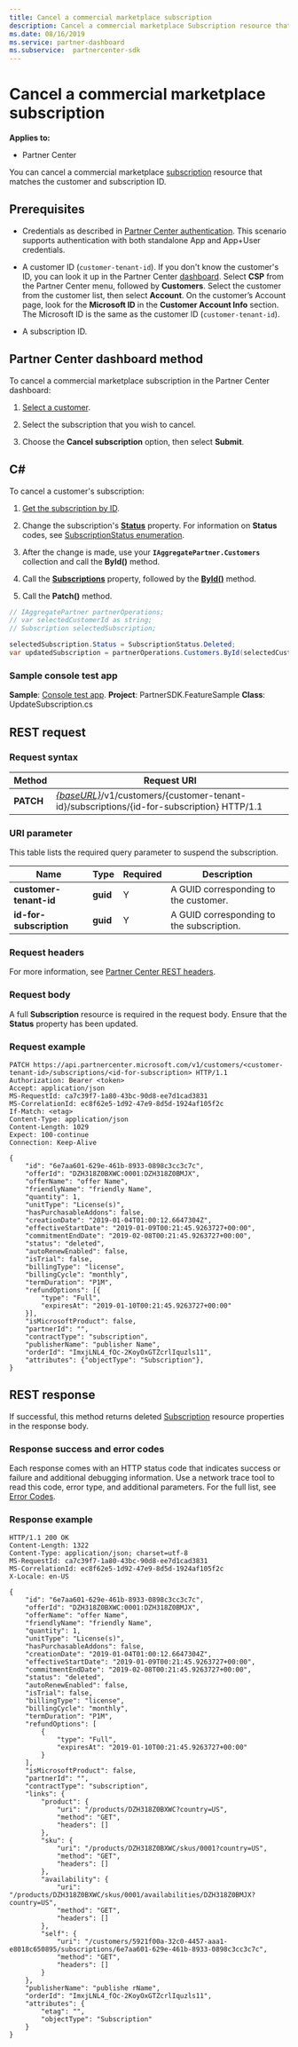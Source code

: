 ```yaml
---
title: Cancel a commercial marketplace subscription
description: Cancel a commercial marketplace Subscription resource that matches a customer and subscription ID.
ms.date: 08/16/2019
ms.service: partner-dashboard
ms.subservice:  partnercenter-sdk
---
```


# Cancel a commercial marketplace subscription

**Applies to:**

- Partner Center

You can cancel a commercial marketplace [subscription](subscription-resources.md) resource that matches the customer and subscription ID.

## Prerequisites

- Credentials as described in [Partner Center authentication](partner-center-authentication.md). This scenario supports authentication with both standalone App and App+User credentials.

- A customer ID (`customer-tenant-id`). If you don't know the customer's ID, you can look it up in the Partner Center [dashboard](https://partner.microsoft.com/dashboard). Select **CSP** from the Partner Center menu, followed by **Customers**. Select the customer from the customer list, then select **Account**. On the customer’s Account page, look for the **Microsoft ID** in the **Customer Account Info** section. The Microsoft ID is the same as the customer ID  (`customer-tenant-id`).

- A subscription ID.

## Partner Center dashboard method

To cancel a commercial marketplace subscription in the Partner Center dashboard:

1. [Select a customer](get-a-customer-by-name.md).

2. Select the subscription that you wish to cancel.

3. Choose the **Cancel subscription** option, then select **Submit**.

## C\#

To cancel a customer's subscription:

1. [Get the subscription by ID](get-a-subscription-by-id.md).

2. Change the subscription's [**Status**](https://docs.microsoft.com/dotnet/api/microsoft.store.partnercenter.models.subscriptions.subscription.status) property. For information on **Status** codes, see [SubscriptionStatus enumeration](https://docs.microsoft.com/dotnet/api/microsoft.store.partnercenter.models.subscriptions.subscriptionstatus).

3. After the change is made, use your **`IAggregatePartner.Customers`** collection and call the **ById()** method.

4. Call the [**Subscriptions**](https://docs.microsoft.com/dotnet/api/microsoft.store.partnercenter.customers.icustomer.subscriptions) property, followed by the [**ById()**](https://docs.microsoft.com/dotnet/api/microsoft.store.partnercenter.subscriptions.isubscriptioncollection.byid) method.

5. Call the **Patch()** method.

``` csharp
// IAggregatePartner partnerOperations;
// var selectedCustomerId as string;
// Subscription selectedSubscription;

selectedSubscription.Status = SubscriptionStatus.Deleted;
var updatedSubscription = partnerOperations.Customers.ById(selectedCustomerId).Subscriptions.ById(selectedSubscription.Id).Patch(selectedSubscription);
```

### Sample console test app

**Sample**: [Console test app](console-test-app.md). **Project**: PartnerSDK.FeatureSample **Class**: UpdateSubscription.cs

## REST request

### Request syntax

| Method    | Request URI                                                                                                                |
|-----------|----------------------------------------------------------------------------------------------------------------------------|
| **PATCH** | [*{baseURL}*](partner-center-rest-urls.md)/v1/customers/{customer-tenant-id}/subscriptions/{id-for-subscription} HTTP/1.1 |

### URI parameter

This table lists the required query parameter to suspend the subscription.

| Name                    | Type     | Required | Description                               |
|-------------------------|----------|----------|-------------------------------------------|
| **customer-tenant-id**  | **guid** | Y        | A GUID corresponding to the customer.     |
| **id-for-subscription** | **guid** | Y        | A GUID corresponding to the subscription. |

### Request headers

For more information, see [Partner Center REST headers](headers.md).

### Request body

A full **Subscription** resource is required in the request body. Ensure that the **Status** property has been updated.

### Request example

```http
PATCH https://api.partnercenter.microsoft.com/v1/customers/<customer-tenant-id>/subscriptions/<id-for-subscription> HTTP/1.1
Authorization: Bearer <token>
Accept: application/json
MS-RequestId: ca7c39f7-1a80-43bc-90d8-ee7d1cad3831
MS-CorrelationId: ec8f62e5-1d92-47e9-8d5d-1924af105f2c
If-Match: <etag>
Content-Type: application/json
Content-Length: 1029
Expect: 100-continue
Connection: Keep-Alive

{
    "id": "6e7aa601-629e-461b-8933-0898c3cc3c7c",
    "offerId": "DZH318Z0BXWC:0001:DZH318Z0BMJX",
    "offerName": "offer Name",
    "friendlyName": "friendly Name",
    "quantity": 1,
    "unitType": "License(s)",
    "hasPurchasableAddons": false,
    "creationDate": "2019-01-04T01:00:12.6647304Z",
    "effectiveStartDate": "2019-01-09T00:21:45.9263727+00:00",
    "commitmentEndDate": "2019-02-08T00:21:45.9263727+00:00",
    "status": "deleted",
    "autoRenewEnabled": false,
    "isTrial": false,
    "billingType": "license",
    "billingCycle": "monthly",
    "termDuration": "P1M",
    "refundOptions": [{
        "type": "Full",
        "expiresAt": "2019-01-10T00:21:45.9263727+00:00"
    }],
    "isMicrosoftProduct": false,
    "partnerId": "",
    "contractType": "subscription",
    "publisherName": "publisher Name",
    "orderId": "ImxjLNL4_fOc-2KoyOxGTZcrlIquzls11",
    "attributes": {"objectType": "Subscription"},
}
```

## REST response

If successful, this method returns deleted [Subscription](subscription-resources.md) resource properties in the response body.

### Response success and error codes

Each response comes with an HTTP status code that indicates success or failure and additional debugging information. Use a network trace tool to read this code, error type, and additional parameters. For the full list, see [Error Codes](error-codes.md).

### Response example

```http
HTTP/1.1 200 OK
Content-Length: 1322
Content-Type: application/json; charset=utf-8
MS-RequestId: ca7c39f7-1a80-43bc-90d8-ee7d1cad3831
MS-CorrelationId: ec8f62e5-1d92-47e9-8d5d-1924af105f2c
X-Locale: en-US

{
    "id": "6e7aa601-629e-461b-8933-0898c3cc3c7c",
    "offerId": "DZH318Z0BXWC:0001:DZH318Z0BMJX",
    "offerName": "offer Name",
    "friendlyName": "friendly Name",
    "quantity": 1,
    "unitType": "License(s)",
    "hasPurchasableAddons": false,
    "creationDate": "2019-01-04T01:00:12.6647304Z",
    "effectiveStartDate": "2019-01-09T00:21:45.9263727+00:00",
    "commitmentEndDate": "2019-02-08T00:21:45.9263727+00:00",
    "status": "deleted",
    "autoRenewEnabled": false,
    "isTrial": false,
    "billingType": "license",
    "billingCycle": "monthly",
    "termDuration": "P1M",
    "refundOptions": [
        {
            "type": "Full",
            "expiresAt": "2019-01-10T00:21:45.9263727+00:00"
        }
    ],
    "isMicrosoftProduct": false,
    "partnerId": "",
    "contractType": "subscription",
    "links": {
        "product": {
            "uri": "/products/DZH318Z0BXWC?country=US",
            "method": "GET",
            "headers": []
        },
        "sku": {
            "uri": "/products/DZH318Z0BXWC/skus/0001?country=US",
            "method": "GET",
            "headers": []
        },
        "availability": {
            "uri": "/products/DZH318Z0BXWC/skus/0001/availabilities/DZH318Z0BMJX?country=US",
            "method": "GET",
            "headers": []
        },
        "self": {
            "uri": "/customers/5921f00a-32c0-4457-aaa1-e8018c650895/subscriptions/6e7aa601-629e-461b-8933-0898c3cc3c7c",
            "method": "GET",
            "headers": []
        }
    },
    "publisherName": "publishe rName",
    "orderId": "ImxjLNL4_fOc-2KoyOxGTZcrlIquzls11",
    "attributes": {
        "etag": "",
        "objectType": "Subscription"
    }
}
```
